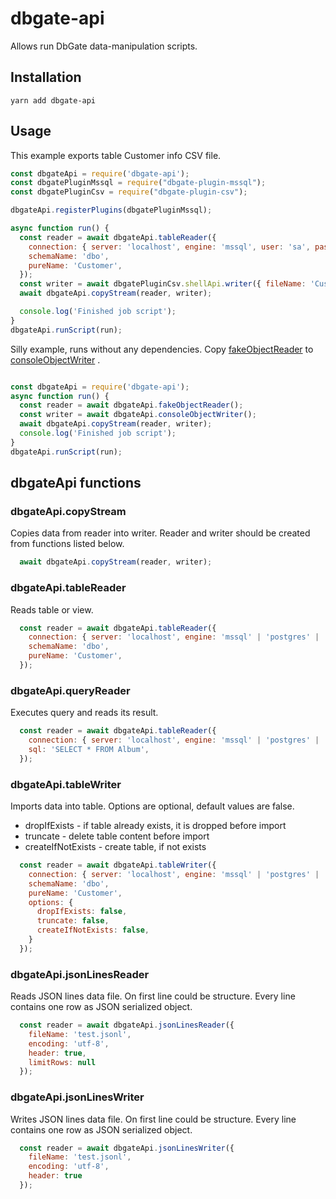 # dbgate-api

Allows run DbGate data-manipulation scripts.

## Installation

    yarn add dbgate-api

## Usage

This example exports table Customer info CSV file.

```javascript
const dbgateApi = require('dbgate-api');
const dbgatePluginMssql = require("dbgate-plugin-mssql");
const dbgatePluginCsv = require("dbgate-plugin-csv");

dbgateApi.registerPlugins(dbgatePluginMssql);

async function run() {
  const reader = await dbgateApi.tableReader({
    connection: { server: 'localhost', engine: 'mssql', user: 'sa', password: 'xxxx', database: 'Chinook' },
    schemaName: 'dbo',
    pureName: 'Customer',
  });
  const writer = await dbgatePluginCsv.shellApi.writer({ fileName: 'Customer.csv' });
  await dbgateApi.copyStream(reader, writer);

  console.log('Finished job script');
}
dbgateApi.runScript(run);

```

Silly example, runs without any dependencies. Copy [fakeObjectReader](https://github.com/dbgate/dbgate/blob/master/packages/api/src/shell/fakeObjectReader.js) to [consoleObjectWriter](https://github.com/dbgate/dbgate/blob/master/packages/api/src/shell/consoleObjectWriter.js) .

```javascript

const dbgateApi = require('dbgate-api');
async function run() {
  const reader = await dbgateApi.fakeObjectReader();
  const writer = await dbgateApi.consoleObjectWriter();
  await dbgateApi.copyStream(reader, writer);
  console.log('Finished job script');
}
dbgateApi.runScript(run);

```

## dbgateApi functions

### dbgateApi.copyStream
Copies data from reader into writer. Reader and writer should be created from functions listed below.
```js
  await dbgateApi.copyStream(reader, writer);
```

### dbgateApi.tableReader
Reads table or view.
```js
  const reader = await dbgateApi.tableReader({
    connection: { server: 'localhost', engine: 'mssql' | 'postgres' | 'mysql', user: 'root', password: 'xxxx', database: 'DB_NAME' },
    schemaName: 'dbo',
    pureName: 'Customer',
  });
```

### dbgateApi.queryReader
Executes query and reads its result.
```js
  const reader = await dbgateApi.tableReader({
    connection: { server: 'localhost', engine: 'mssql' | 'postgres' | 'mysql', user: 'root', password: 'xxxx', database: 'DB_NAME' },
    sql: 'SELECT * FROM Album',
  });
```

### dbgateApi.tableWriter
Imports data into table. Options are optional, default values are false.
- dropIfExists - if table already exists, it is dropped before import
- truncate - delete table content before import
- createIfNotExists - create table, if not exists
```js
  const reader = await dbgateApi.tableWriter({
    connection: { server: 'localhost', engine: 'mssql' | 'postgres' | 'mysql', user: 'root', password: 'xxxx', database: 'DB_NAME' },
    schemaName: 'dbo',
    pureName: 'Customer',
    options: {
      dropIfExists: false,
      truncate: false,
      createIfNotExists: false,
    }
  });
```

### dbgateApi.jsonLinesReader
Reads JSON lines data file. On first line could be structure. Every line contains one row as JSON serialized object.
```js
  const reader = await dbgateApi.jsonLinesReader({
    fileName: 'test.jsonl',
    encoding: 'utf-8',
    header: true,
    limitRows: null
  });
```

### dbgateApi.jsonLinesWriter
Writes JSON lines data file. On first line could be structure. Every line contains one row as JSON serialized object.
```js
  const reader = await dbgateApi.jsonLinesWriter({
    fileName: 'test.jsonl',
    encoding: 'utf-8',
    header: true
  });
```
